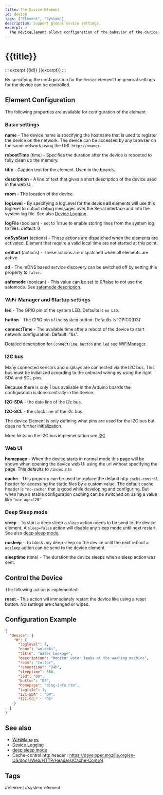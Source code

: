```yaml
---
title: The Device Element
id: device
tags: ["Element", "System"]
description: Support global device settings. 
excerpt: >
  The DeviceElement allows configuration of the behavior of the device and the features offered by the board class.
---
```


# {{title}}

::: excerpt {{id}}
{{excerpt}}
:::

By specifying the configuration for the `device` element the general settings for the device can be controlled.


## Element Configuration

The following properties are available for configuration of the element.

<object data="/element.svg?device" type="image/svg+xml"></object>

### Basic settings

**name** - The device name is specifying the hostname that is used to register the device on the network.
The device can be accessed by any browser on the same network using the URL `http://<name>`.

**rebootTime** (time) - Specifies the duration after the device is rebooted to fully clean up the memory.

**title** - Caption text for the element. Used in the boards.

**description** - A line of text that gives a short description of the device used in the web UI.

**room** - The location of the device.

**logLevel** - By specifying a logLevel for the device **all** elements will use this loglevel
to output debug messages over the Serial interface and into the system log file.
See also [Device Logging](/logger.md).

**logFile** (boolean) - set to 1/true to enable storing lines from the system log to files. default: 0

**onSysStart** (actions) - These actions are dispatched when the elements are activated. Element that require a valid local time are not started at this point.  

**onStart** (actions) - These actions are dispatched when all elements are active. 

**sd** - The mDNS based service discovery can be switched off by setting this property to `false`.

**safemode** (boolean) - This value can be set to 0/false to not use the safemode. See [safemode description](/safemode.md).


### WiFi-Manager and Startup settings

**led** - The GPIO pin of the system LED. Defaults is `no LED`.

**button** - The GPIO pin of the system button. Defaults is 'GPIO0(D3)'

**connectTime** - The available time after a reboot of the device to start network configuration. Default: "6s".

Detailed description for `ConnectTime`, `button` and `led` see [WiFiManager](/wifimanager.md).


### I2C bus

Many connected sensors and displays are connected via the I2C bus. This bus must be initialized according to the onboard wiring by using the right SDA and SCL pins.

Because there is only 1 bus available in the Arduino boards the configuration is done centrally in the device.

**I2C-SDA** - the data line of the i2c bus.

**I2C-SCL** - the clock line of the i2c bus.

The device Element is only defining what pins are used for the I2C bus but does no further initialization.

More hints on the I2C bus implementation see [I2C](/i2c.md)


### Web UI

**homepage** - When the device starts in normal mode this page will be shown when opening the device web UI using the url without specifying the page. This defaults to `/index.htm`

**cache** - This property can be used to replace the default http `cache-control` header for accessing the static files by a custom value.
The default cache header is `"no-cache"` that is good while developing and configuring.
But when have a stable configuration caching can be switched on using a value like `"max-age=120"` 


### Deep Sleep mode

**sleep** - To start a deep sleep a `sleep` action needs to be send to the device element.
A `sleep=false` action will disable any sleep mode until next restart. See also [deep sleep mode](/boards/deepsleep.md).

**nosleep** -  To block any deep sleep on the device until the next reboot a `nosleep` action can be send to the device element.

**sleeptime** (time) -  The duration the device sleeps when a sleep action was sent.



## Control the Device

The following action is implemented:

**reset** - This action wil immediately restart the device like using a reset button. No settings are changed or wiped. 


## Configuration Example

```json
{
  "device": {
    "0": {
      "loglevel": 1,
      "name": "wmleaks",
      "title": "Water Leakage",
      "description": "Monitor water leaks at the washing machine",
      "room": "Cellar",
      "reboottime": "24h",
      "sleeptime": 600,
      "led": "D0",
      "button": "D3",
      "homepage": "ding-info.htm",
      "logfile": 1,
      "I2C-SDA" : "D4",
      "I2C-SCL" : "D5"
    }
  }
}
```

## See also

* [WiFiManager](/wifimanager.md)
* [Device Logging](/logger.md)
* [deep sleep mode](/boards/deepsleep.md)
* Cache-control http header : <https://developer.mozilla.org/en-US/docs/Web/HTTP/Headers/Cache-Control>


## Tags
#element #system-element
